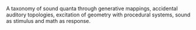A taxonomy of sound quanta through generative mappings, accidental auditory topologies, excitation of geometry with procedural systems, sound as stimulus and math as response.
